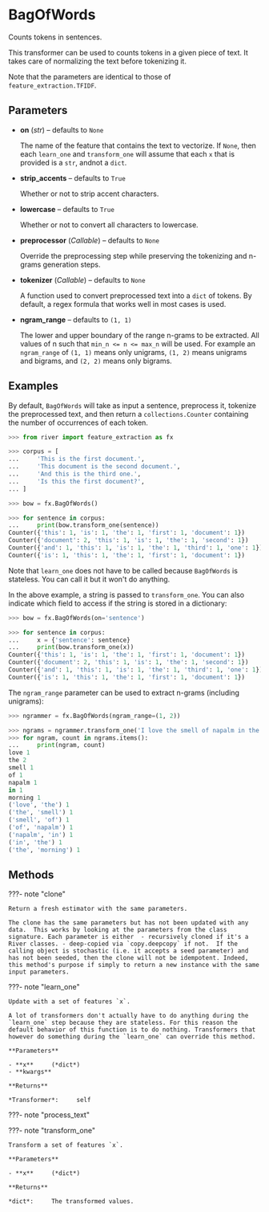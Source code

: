 # BagOfWords

Counts tokens in sentences.

This transformer can be used to counts tokens in a given piece of text. It takes care of normalizing the text before tokenizing it. 

Note that the parameters are identical to those of `feature_extraction.TFIDF`.

## Parameters

- **on** (*str*) – defaults to `None`

    The name of the feature that contains the text to vectorize. If `None`, then each `learn_one` and `transform_one` will assume that each `x` that is provided is a `str`, andnot a `dict`.

- **strip_accents** – defaults to `True`

    Whether or not to strip accent characters.

- **lowercase** – defaults to `True`

    Whether or not to convert all characters to lowercase.

- **preprocessor** (*Callable*) – defaults to `None`

    Override the preprocessing step while preserving the tokenizing and n-grams generation steps.

- **tokenizer** (*Callable*) – defaults to `None`

    A function used to convert preprocessed text into a `dict` of tokens. By default, a regex formula that works well in most cases is used.

- **ngram_range** – defaults to `(1, 1)`

    The lower and upper boundary of the range n-grams to be extracted. All values of n such that `min_n <= n <= max_n` will be used. For example an `ngram_range` of `(1, 1)` means only unigrams, `(1, 2)` means unigrams and bigrams, and `(2, 2)` means only bigrams.



## Examples

By default, `BagOfWords` will take as input a sentence, preprocess it, tokenize the
preprocessed text, and then return a `collections.Counter` containing the number of
occurrences of each token.

```python
>>> from river import feature_extraction as fx

>>> corpus = [
...     'This is the first document.',
...     'This document is the second document.',
...     'And this is the third one.',
...     'Is this the first document?',
... ]

>>> bow = fx.BagOfWords()

>>> for sentence in corpus:
...     print(bow.transform_one(sentence))
Counter({'this': 1, 'is': 1, 'the': 1, 'first': 1, 'document': 1})
Counter({'document': 2, 'this': 1, 'is': 1, 'the': 1, 'second': 1})
Counter({'and': 1, 'this': 1, 'is': 1, 'the': 1, 'third': 1, 'one': 1})
Counter({'is': 1, 'this': 1, 'the': 1, 'first': 1, 'document': 1})

```

Note that `learn_one` does not have to be called because `BagOfWords` is stateless. You can
call it but it won't do anything.

In the above example, a string is passed to `transform_one`. You can also indicate which
field to access if the string is stored in a dictionary:

```python
>>> bow = fx.BagOfWords(on='sentence')

>>> for sentence in corpus:
...     x = {'sentence': sentence}
...     print(bow.transform_one(x))
Counter({'this': 1, 'is': 1, 'the': 1, 'first': 1, 'document': 1})
Counter({'document': 2, 'this': 1, 'is': 1, 'the': 1, 'second': 1})
Counter({'and': 1, 'this': 1, 'is': 1, 'the': 1, 'third': 1, 'one': 1})
Counter({'is': 1, 'this': 1, 'the': 1, 'first': 1, 'document': 1})

```

The `ngram_range` parameter can be used to extract n-grams (including unigrams):

```python
>>> ngrammer = fx.BagOfWords(ngram_range=(1, 2))

>>> ngrams = ngrammer.transform_one('I love the smell of napalm in the morning')
>>> for ngram, count in ngrams.items():
...     print(ngram, count)
love 1
the 2
smell 1
of 1
napalm 1
in 1
morning 1
('love', 'the') 1
('the', 'smell') 1
('smell', 'of') 1
('of', 'napalm') 1
('napalm', 'in') 1
('in', 'the') 1
('the', 'morning') 1
```

## Methods

???- note "clone"

    Return a fresh estimator with the same parameters.

    The clone has the same parameters but has not been updated with any data.  This works by looking at the parameters from the class signature. Each parameter is either  - recursively cloned if it's a River classes. - deep-copied via `copy.deepcopy` if not.  If the calling object is stochastic (i.e. it accepts a seed parameter) and has not been seeded, then the clone will not be idempotent. Indeed, this method's purpose if simply to return a new instance with the same input parameters.

    
???- note "learn_one"

    Update with a set of features `x`.

    A lot of transformers don't actually have to do anything during the `learn_one` step because they are stateless. For this reason the default behavior of this function is to do nothing. Transformers that however do something during the `learn_one` can override this method.

    **Parameters**

    - **x**     (*dict*)    
    - **kwargs**    
    
    **Returns**

    *Transformer*:     self
    
???- note "process_text"

???- note "transform_one"

    Transform a set of features `x`.

    **Parameters**

    - **x**     (*dict*)    
    
    **Returns**

    *dict*:     The transformed values.
    
